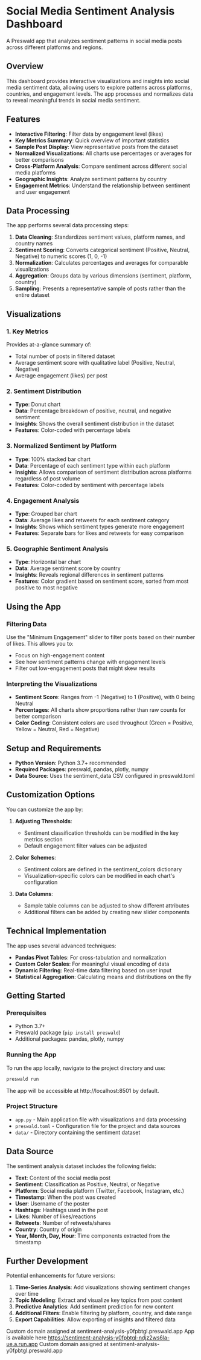 # Social Media Sentiment Analysis Dashboard

A Preswald app that analyzes sentiment patterns in social media posts across different platforms and regions.

## Overview

This dashboard provides interactive visualizations and insights into social media sentiment data, allowing users to explore patterns across platforms, countries, and engagement levels. The app processes and normalizes data to reveal meaningful trends in social media sentiment.

## Features

- **Interactive Filtering**: Filter data by engagement level (likes)
- **Key Metrics Summary**: Quick overview of important statistics
- **Sample Post Display**: View representative posts from the dataset
- **Normalized Visualizations**: All charts use percentages or averages for better comparisons
- **Cross-Platform Analysis**: Compare sentiment across different social media platforms
- **Geographic Insights**: Analyze sentiment patterns by country
- **Engagement Metrics**: Understand the relationship between sentiment and user engagement

## Data Processing

The app performs several data processing steps:

1. **Data Cleaning**: Standardizes sentiment values, platform names, and country names
2. **Sentiment Scoring**: Converts categorical sentiment (Positive, Neutral, Negative) to numeric scores (1, 0, -1)
3. **Normalization**: Calculates percentages and averages for comparable visualizations
4. **Aggregation**: Groups data by various dimensions (sentiment, platform, country)
5. **Sampling**: Presents a representative sample of posts rather than the entire dataset

## Visualizations

### 1. Key Metrics

Provides at-a-glance summary of:
- Total number of posts in filtered dataset
- Average sentiment score with qualitative label (Positive, Neutral, Negative)
- Average engagement (likes) per post

### 2. Sentiment Distribution

- **Type**: Donut chart
- **Data**: Percentage breakdown of positive, neutral, and negative sentiment
- **Insights**: Shows the overall sentiment distribution in the dataset
- **Features**: Color-coded with percentage labels

### 3. Normalized Sentiment by Platform

- **Type**: 100% stacked bar chart
- **Data**: Percentage of each sentiment type within each platform
- **Insights**: Allows comparison of sentiment distribution across platforms regardless of post volume
- **Features**: Color-coded by sentiment with percentage labels

### 4. Engagement Analysis

- **Type**: Grouped bar chart
- **Data**: Average likes and retweets for each sentiment category
- **Insights**: Shows which sentiment types generate more engagement
- **Features**: Separate bars for likes and retweets for easy comparison

### 5. Geographic Sentiment Analysis

- **Type**: Horizontal bar chart
- **Data**: Average sentiment score by country
- **Insights**: Reveals regional differences in sentiment patterns
- **Features**: Color gradient based on sentiment score, sorted from most positive to most negative

## Using the App

### Filtering Data

Use the "Minimum Engagement" slider to filter posts based on their number of likes. This allows you to:
- Focus on high-engagement content
- See how sentiment patterns change with engagement levels
- Filter out low-engagement posts that might skew results

### Interpreting the Visualizations

- **Sentiment Score**: Ranges from -1 (Negative) to 1 (Positive), with 0 being Neutral
- **Percentages**: All charts show proportions rather than raw counts for better comparison
- **Color Coding**: Consistent colors are used throughout (Green = Positive, Yellow = Neutral, Red = Negative)

## Setup and Requirements

- **Python Version**: Python 3.7+ recommended
- **Required Packages**: preswald, pandas, plotly, numpy
- **Data Source**: Uses the sentiment_data CSV configured in preswald.toml

## Customization Options

You can customize the app by:

1. **Adjusting Thresholds**:
   - Sentiment classification thresholds can be modified in the key metrics section
   - Default engagement filter values can be adjusted

2. **Color Schemes**:
   - Sentiment colors are defined in the sentiment_colors dictionary
   - Visualization-specific colors can be modified in each chart's configuration

3. **Data Columns**:
   - Sample table columns can be adjusted to show different attributes
   - Additional filters can be added by creating new slider components

## Technical Implementation

The app uses several advanced techniques:

- **Pandas Pivot Tables**: For cross-tabulation and normalization
- **Custom Color Scales**: For meaningful visual encoding of data
- **Dynamic Filtering**: Real-time data filtering based on user input
- **Statistical Aggregation**: Calculating means and distributions on the fly

## Getting Started

### Prerequisites

- Python 3.7+
- Preswald package (`pip install preswald`)
- Additional packages: pandas, plotly, numpy

### Running the App

To run the app locally, navigate to the project directory and use:

```bash
preswald run
```

The app will be accessible at http://localhost:8501 by default.

### Project Structure

- `app.py` - Main application file with visualizations and data processing
- `preswald.toml` - Configuration file for the project and data sources
- `data/` - Directory containing the sentiment dataset

## Data Source

The sentiment analysis dataset includes the following fields:

- **Text**: Content of the social media post
- **Sentiment**: Classification as Positive, Neutral, or Negative
- **Platform**: Social media platform (Twitter, Facebook, Instagram, etc.)
- **Timestamp**: When the post was created
- **User**: Username of the poster
- **Hashtags**: Hashtags used in the post
- **Likes**: Number of likes/reactions
- **Retweets**: Number of retweets/shares
- **Country**: Country of origin
- **Year, Month, Day, Hour**: Time components extracted from the timestamp

## Further Development

Potential enhancements for future versions:

1. **Time-Series Analysis**: Add visualizations showing sentiment changes over time
2. **Topic Modeling**: Extract and visualize key topics from post content
3. **Predictive Analytics**: Add sentiment prediction for new content
4. **Additional Filters**: Enable filtering by platform, country, and date range
5. **Export Capabilities**: Allow exporting of insights and filtered data 



Custom domain assigned at sentiment-analysis-y0fpbtgl.preswald.app
App is available here https://sentiment-analysis-y0fpbtgl-ndjz2ws6la-ue.a.run.app
Custom domain assigned at sentiment-analysis-y0fpbtgl.preswald.app